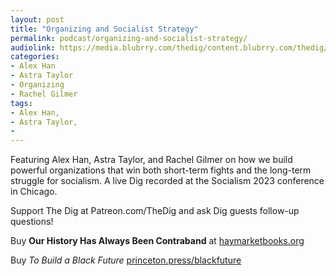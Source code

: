 ```yaml
---
layout: post
title: "Organizing and Socialist Strategy"
permalink: podcast/organizing-and-socialist-strategy/
audiolink: https://media.blubrry.com/thedig/content.blubrry.com/thedig/The_Dig-EP_416-Organizing.mp3
categories:
- Alex Han
- Astra Taylor
- Organizing
- Rachel Gilmer
tags:
- Alex Han,
- Astra Taylor,
- 
---
```


Featuring Alex Han, Astra Taylor, and Rachel Gilmer on how we build powerful organizations that win both short-term fights and the long-term struggle for socialism. A live Dig recorded at the Socialism 2023 conference in Chicago. 

Support The Dig at Patreon.com/TheDig and ask Dig guests follow-up questions!

Buy **Our History Has Always Been Contraband** at [haymarketbooks.org](http://haymarketbooks.org)

Buy *To Build a Black Future* [princeton.press/blackfuture](http://princeton.press/blackfuture)

